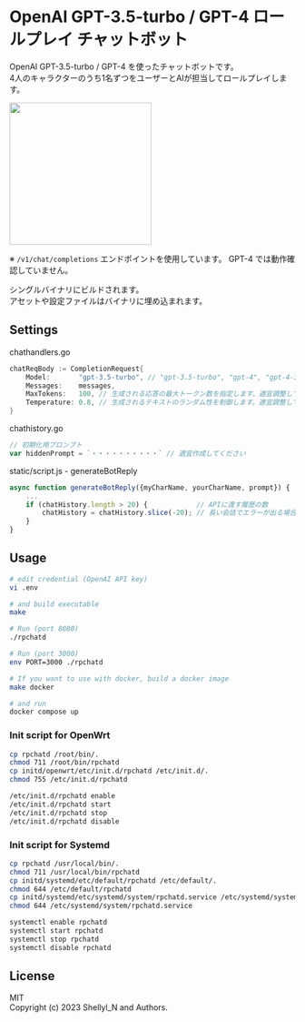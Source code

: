 # OpenAI GPT-3.5-turbo / GPT-4 ロールプレイ チャットボット

OpenAI GPT-3.5-turbo / GPT-4 を使ったチャットボットです。  
4人のキャラクターのうち1名ずつをユーザーとAIが担当してロールプレイします。

<image src="_documents/screen.png" style="width:250px">

※ `/v1/chat/completions` エンドポイントを使用しています。 GPT-4 では動作確認していません。

シングルバイナリにビルドされます。  
アセットや設定ファイルはバイナリに埋め込まれます。


## Settings

chathandlers.go
```go
chatReqBody := CompletionRequest{
    Model:       "gpt-3.5-turbo", // "gpt-3.5-turbo", "gpt-4", "gpt-4-32k", ...
    Messages:    messages,
    MaxTokens:   100, // 生成される応答の最大トークン数を指定します。適宜調整してください
    Temperature: 0.8, // 生成されるテキストのランダム性を制御します。適宜調整してください
}
```

chathistory.go
```go
// 初期化用プロンプト
var hiddenPrompt = `・・・・・・・・・・` // 適宜作成してください
```

static/script.js - generateBotReply
```js
async function generateBotReply({myCharName, yourCharName, prompt}) {
    ...
    if (chatHistory.length > 20) {            // APIに渡す履歴の数
        chatHistory = chatHistory.slice(-20); // 長い会話でエラーが出る場合は減らしてください
    }
}
```

## Usage

```bash
# edit credential (OpenAI API key)
vi .env

# and build executable
make

# Run (port 8080)
./rpchatd

# Run (port 3000)
env PORT=3000 ./rpchatd

# If you want to use with docker, build a docker image
make docker

# and run
docker compose up
```

### Init script for OpenWrt

```bash
cp rpchatd /root/bin/.
chmod 711 /root/bin/rpchatd
cp initd/openwrt/etc/init.d/rpchatd /etc/init.d/.
chmod 755 /etc/init.d/rpchatd

/etc/init.d/rpchatd enable
/etc/init.d/rpchatd start
/etc/init.d/rpchatd stop
/etc/init.d/rpchatd disable
```

### Init script for Systemd

```bash
cp rpchatd /usr/local/bin/.
chmod 711 /usr/local/bin/rpchatd
cp initd/systemd/etc/default/rpchatd /etc/default/.
chmod 644 /etc/default/rpchatd
cp initd/systemd/etc/systemd/system/rpchatd.service /etc/systemd/system/.
chmod 644 /etc/systemd/system/rpchatd.service

systemctl enable rpchatd
systemctl start rpchatd
systemctl stop rpchatd
systemctl disable rpchatd
```

## License

MIT  
Copyright (c) 2023 Shellyl_N and Authors.
